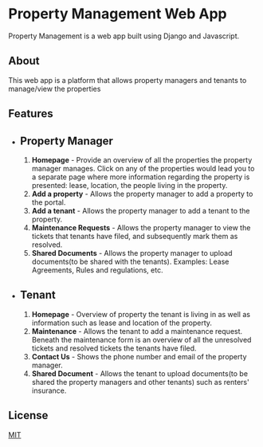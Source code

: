 # Property Management Web App
Property Management is a web app built using Django and Javascript.

## About
This web app is a platform that allows property managers and tenants to manage/view the properties

## Features
 - ## Property Manager
    1. **Homepage** - Provide an overview of all the properties the property manager manages. Click on any of the properties would lead you to a separate page where more information regarding the property is presented: lease, location, the people living in the property. 
    2. **Add a property** - Allows the property manager to add a property to the portal.
    3. **Add a tenant** - Allows the property manager to add a tenant to the property.
    4. **Maintenance Requests** - Allows the property manager to view the tickets that tenants have filed, and subsequently mark them as resolved.
    5. **Shared Documents** - Allows the property manager to upload documents(to be shared with the tenants). Examples: Lease Agreements, Rules and regulations, etc.

 - ## Tenant
    1. **Homepage** - Overview of property the tenant is living in as well as information such as lease and location of the property.
    2. **Maintenance** - Allows the tenant to add a maintenance request. Beneath the maintenance form is an overview of all the unresolved tickets and resolved tickets the tenants have filed.
    3. **Contact Us** - Shows the phone number and email of the property manager.
    4. **Shared Document** - Allows the tenant to upload documents(to be shared the property managers and other tenants) such as renters' insurance. 

## License
[MIT](https://choosealicense.com/licenses/mit/)
